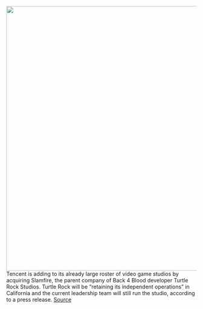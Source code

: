 <img src='https://cdn.vox-cdn.com/thumbor/NBZCds-Fw9mpmG99iDrv2N1b8rA=/0x0:1200x750/1200x800/filters:focal(504x279:696x471)/cdn.vox-cdn.com/uploads/chorus_image/image/70286613/extreme_replayability_1.0.jpeg' width='700px' /><br/>
Tencent is adding to its already large roster of video game studios by acquiring Slamfire, the parent company of Back 4 Blood developer Turtle Rock Studios. Turtle Rock will be “retaining its independent operations” in California and the current leadership team will still run the studio, according to a press release.
<a href='https://www.theverge.com/2021/12/17/22841389/tencent-acquires-slamfire-turtle-rock-studios-back-4-blood'> Source <a/>